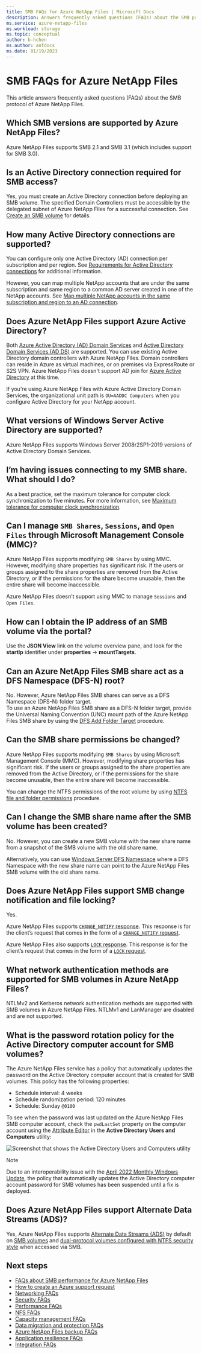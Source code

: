 ```yaml
---
title: SMB FAQs for Azure NetApp Files | Microsoft Docs
description: Answers frequently asked questions (FAQs) about the SMB protocol of Azure NetApp Files.
ms.service: azure-netapp-files
ms.workload: storage
ms.topic: conceptual
author: b-hchen
ms.author: anfdocs
ms.date: 01/19/2023
---
```

# SMB FAQs for Azure NetApp Files

This article answers frequently asked questions (FAQs) about the SMB protocol of Azure NetApp Files.

## Which SMB versions are supported by Azure NetApp Files?

Azure NetApp Files supports SMB 2.1 and SMB 3.1 (which includes support for SMB 3.0). 

## Is an Active Directory connection required for SMB access? 

Yes, you must create an Active Directory connection before deploying an SMB volume. The specified Domain Controllers must be accessible by the delegated subnet of Azure NetApp Files for a successful connection.  See [Create an SMB volume](./azure-netapp-files-create-volumes-smb.md) for details. 

## How many Active Directory connections are supported?

You can configure only one Active Directory (AD) connection per subscription and per region. See [Requirements for Active Directory connections](create-active-directory-connections.md#requirements-for-active-directory-connections) for additional information. 

However, you can map multiple NetApp accounts that are under the same subscription and same region to a common AD server created in one of the NetApp accounts. See [Map multiple NetApp accounts in the same subscription and region to an AD connection](create-active-directory-connections.md#shared_ad). 

## Does Azure NetApp Files support Azure Active Directory? 

Both [Azure Active Directory (AD) Domain Services](../active-directory-domain-services/overview.md) and [Active Directory Domain Services (AD DS)](/windows-server/identity/ad-ds/get-started/virtual-dc/active-directory-domain-services-overview) are supported. You can use existing Active Directory domain controllers with Azure NetApp Files. Domain controllers can reside in Azure as virtual machines, or on premises via ExpressRoute or S2S VPN. Azure NetApp Files doesn't support AD join for [Azure Active Directory](https://azure.microsoft.com/resources/videos/azure-active-directory-overview/) at this time.

If you're using Azure NetApp Files with Azure Active Directory Domain Services, the organizational unit path is `OU=AADDC Computers` when you configure Active Directory for your NetApp account.

## What versions of Windows Server Active Directory are supported?

Azure NetApp Files supports Windows Server 2008r2SP1-2019 versions of Active Directory Domain Services.

## I’m having issues connecting to my SMB share. What should I do?

As a best practice, set the maximum tolerance for computer clock synchronization to five minutes. For more information, see [Maximum tolerance for computer clock synchronization](/previous-versions/windows/it-pro/windows-server-2012-r2-and-2012/jj852172(v=ws.11)). 

## Can I manage `SMB Shares`, `Sessions`, and `Open Files` through Microsoft Management Console (MMC)?

Azure NetApp Files supports modifying `SMB Shares` by using MMC. However, modifying share properties has significant risk. If the users or groups assigned to the share properties are removed from the Active Directory, or if the permissions for the share become unusable, then the entire share will become inaccessible.

Azure NetApp Files doesn't support using MMC to manage `Sessions` and `Open Files`.

## How can I obtain the IP address of an SMB volume via the portal?

Use the **JSON View** link on the volume overview pane, and look for the **startIp** identifier under **properties** -> **mountTargets**.

## Can an Azure NetApp Files SMB share act as a DFS Namespace (DFS-N) root?

No. However, Azure NetApp Files SMB shares can serve as a DFS Namespace (DFS-N) folder target.   
To use an Azure NetApp Files SMB share as a DFS-N folder target, provide the Universal Naming Convention (UNC) mount path of the Azure NetApp Files SMB share by using the [DFS Add Folder Target](/windows-server/storage/dfs-namespaces/add-folder-targets#to-add-a-folder-target) procedure.  

## Can the SMB share permissions be changed?   

Azure NetApp Files supports modifying `SMB Shares` by using Microsoft Management Console (MMC). However, modifying share properties has significant risk. If the users or groups assigned to the share properties are removed from the Active Directory, or if the permissions for the share become unusable, then the entire share will become inaccessible.

You can change the NTFS permissions of the root volume by using [NTFS file and folder permissions](azure-netapp-files-create-volumes-smb.md#ntfs-file-and-folder-permissions) procedure.

## Can I change the SMB share name after the SMB volume has been created?

No. However, you can create a new SMB volume with the new share name from a snapshot of the SMB volume with the old share name.   

Alternatively, you can use [Windows Server DFS Namespace](/windows-server/storage/dfs-namespaces/dfs-overview) where a DFS Namespace with the new share name can point to the Azure NetApp Files SMB volume with the old share name.

## Does Azure NetApp Files support SMB change notification and file locking?   

Yes.    

Azure NetApp Files supports [`CHANGE_NOTIFY` response](/openspecs/windows_protocols/ms-smb2/14f9d050-27b2-49df-b009-54e08e8bf7b5). This response is for the client’s request that comes in the form of a [`CHANGE_NOTIFY` request](/openspecs/windows_protocols/ms-smb2/598f395a-e7a2-4cc8-afb3-ccb30dd2df7c).  

Azure NetApp Files also supports [`LOCK` response](/openspecs/windows_protocols/ms-smb2/e215700a-102c-450a-a598-7ec2a99cd82c). This response is for the client’s request that comes in the form of a [`LOCK` request](/openspecs/windows_protocols/ms-smb2/6178b960-48b6-4999-b589-669f88e9017d).  

## What network authentication methods are supported for SMB volumes in Azure NetApp Files?

NTLMv2 and Kerberos network authentication methods are supported with SMB volumes in Azure NetApp Files. NTLMv1 and LanManager are disabled and are not supported.

## What is the password rotation policy for the Active Directory computer account for SMB volumes?

The Azure NetApp Files service has a policy that automatically updates the password on the Active Directory computer account that is created for SMB volumes. This policy has the following properties:   

* Schedule interval: 4 weeks
* Schedule randomization period: 120 minutes
* Schedule: Sunday `@0100`

To see  when the password was last updated on the Azure NetApp Files SMB computer account, check the `pwdLastSet` property on the computer account using the [Attribute Editor](create-volumes-dual-protocol.md#access-active-directory-attribute-editor) in the **Active Directory Users and Computers** utility:

![Screenshot that shows the Active Directory Users and Computers utility](../media/azure-netapp-files/active-directory-users-computers-utility.png )

>[!NOTE] 
> Due to an interoperability issue with the [April 2022 Monthly Windows Update](
https://support.microsoft.com/topic/april-12-2022-kb5012670-monthly-rollup-cae43d16-5b5d-43ea-9c52-9174177c6277), the policy that automatically updates the Active Directory computer account password for SMB volumes has been suspended until a fix is deployed.

## Does Azure NetApp Files support Alternate Data Streams (ADS)?

Yes, Azure NetApp Files supports [Alternate Data Streams (ADS)](/openspecs/windows_protocols/ms-fscc/e2b19412-a925-4360-b009-86e3b8a020c8) by default on [SMB volumes](azure-netapp-files-create-volumes-smb.md) and [dual-protocol volumes configured with NTFS security style](create-volumes-dual-protocol.md#considerations) when accessed via SMB.

## Next steps  

- [FAQs about SMB performance for Azure NetApp Files](azure-netapp-files-smb-performance.md)
- [How to create an Azure support request](../azure-portal/supportability/how-to-create-azure-support-request.md)
- [Networking FAQs](faq-networking.md)
- [Security FAQs](faq-security.md)
- [Performance FAQs](faq-performance.md)
- [NFS FAQs](faq-nfs.md)
- [Capacity management FAQs](faq-capacity-management.md)
- [Data migration and protection FAQs](faq-data-migration-protection.md)
- [Azure NetApp Files backup FAQs](faq-backup.md)
- [Application resilience FAQs](faq-application-resilience.md)
- [Integration FAQs](faq-integration.md)
